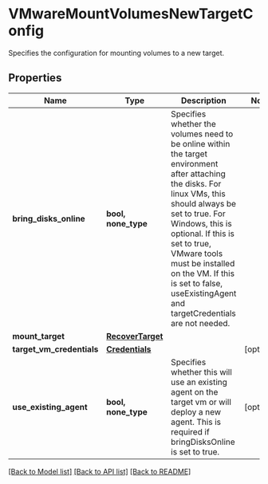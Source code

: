 # VMwareMountVolumesNewTargetConfig

Specifies the configuration for mounting volumes to a new target.

## Properties
Name | Type | Description | Notes
------------ | ------------- | ------------- | -------------
**bring_disks_online** | **bool, none_type** | Specifies whether the volumes need to be online within the target environment after attaching the disks. For linux VMs, this should always be set to true. For Windows, this is optional. If this is set to true, VMware tools must be installed on the VM. If this is set to false, useExistingAgent and targetCredentials are not needed. | 
**mount_target** | [**RecoverTarget**](RecoverTarget.md) |  | 
**target_vm_credentials** | [**Credentials**](Credentials.md) |  | [optional] 
**use_existing_agent** | **bool, none_type** | Specifies whether this will use an existing agent on the target vm or will deploy a new agent. This is required if bringDisksOnline is set to true. | [optional] 

[[Back to Model list]](../README.md#documentation-for-models) [[Back to API list]](../README.md#documentation-for-api-endpoints) [[Back to README]](../README.md)


